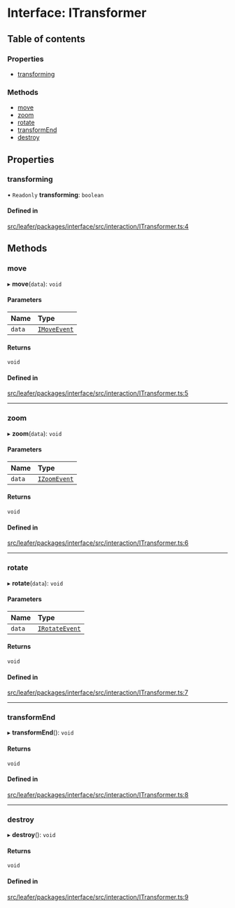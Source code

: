 # Interface: ITransformer

## Table of contents

### Properties

- [transforming](ITransformer.md#transforming)

### Methods

- [move](ITransformer.md#move)
- [zoom](ITransformer.md#zoom)
- [rotate](ITransformer.md#rotate)
- [transformEnd](ITransformer.md#transformend)
- [destroy](ITransformer.md#destroy)

## Properties

### transforming

• `Readonly` **transforming**: `boolean`

#### Defined in

[src/leafer/packages/interface/src/interaction/ITransformer.ts:4](https://github.com/leaferjs/leafer/blob/56c6de6d1ac5072088c765b725fa724d56b9e5ef/packages/interface/src/interaction/ITransformer.ts#L4)

## Methods

### move

▸ **move**(`data`): `void`

#### Parameters

| Name | Type |
| :------ | :------ |
| `data` | [`IMoveEvent`](IMoveEvent.md) |

#### Returns

`void`

#### Defined in

[src/leafer/packages/interface/src/interaction/ITransformer.ts:5](https://github.com/leaferjs/leafer/blob/56c6de6d1ac5072088c765b725fa724d56b9e5ef/packages/interface/src/interaction/ITransformer.ts#L5)

___

### zoom

▸ **zoom**(`data`): `void`

#### Parameters

| Name | Type |
| :------ | :------ |
| `data` | [`IZoomEvent`](IZoomEvent.md) |

#### Returns

`void`

#### Defined in

[src/leafer/packages/interface/src/interaction/ITransformer.ts:6](https://github.com/leaferjs/leafer/blob/56c6de6d1ac5072088c765b725fa724d56b9e5ef/packages/interface/src/interaction/ITransformer.ts#L6)

___

### rotate

▸ **rotate**(`data`): `void`

#### Parameters

| Name | Type |
| :------ | :------ |
| `data` | [`IRotateEvent`](IRotateEvent.md) |

#### Returns

`void`

#### Defined in

[src/leafer/packages/interface/src/interaction/ITransformer.ts:7](https://github.com/leaferjs/leafer/blob/56c6de6d1ac5072088c765b725fa724d56b9e5ef/packages/interface/src/interaction/ITransformer.ts#L7)

___

### transformEnd

▸ **transformEnd**(): `void`

#### Returns

`void`

#### Defined in

[src/leafer/packages/interface/src/interaction/ITransformer.ts:8](https://github.com/leaferjs/leafer/blob/56c6de6d1ac5072088c765b725fa724d56b9e5ef/packages/interface/src/interaction/ITransformer.ts#L8)

___

### destroy

▸ **destroy**(): `void`

#### Returns

`void`

#### Defined in

[src/leafer/packages/interface/src/interaction/ITransformer.ts:9](https://github.com/leaferjs/leafer/blob/56c6de6d1ac5072088c765b725fa724d56b9e5ef/packages/interface/src/interaction/ITransformer.ts#L9)
